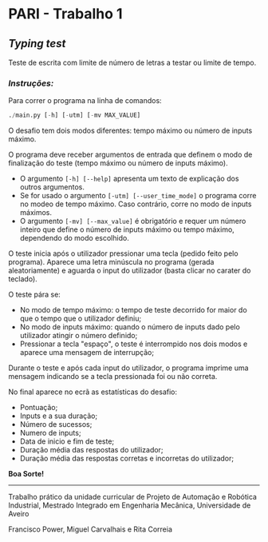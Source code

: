 # PARI - Trabalho 1
## *Typing test*
Teste de escrita com limite de número de letras a testar ou limite de tempo.

### *Instruções:*

Para correr o programa na linha de comandos:

```py
./main.py [-h] [-utm] [-mv MAX_VALUE]
```

O desafio tem dois modos diferentes: tempo máximo ou número de inputs máximo. 

O programa deve receber argumentos de entrada que definem o modo de finalização do teste (tempo máximo ou número de inputs máximo).

+ O argumento `[-h] [--help]` apresenta um texto de explicação dos outros argumentos. 
+ Se for usado o argumento `[-utm] [--user_time_mode]` o programa corre no modeo de tempo máximo. Caso contrário, corre no modo de inputs máximos.
+ O argumento `[-mv] [--max_value]` é obrigatório e requer um número inteiro que define o número de inputs máximo ou tempo máximo, dependendo do modo escolhido.

O teste inicia após o utilizador pressionar uma tecla (pedido feito pelo programa). Aparece uma letra minúscula no programa (gerada aleatoriamente) e aguarda o input do utilizador (basta clicar no carater do teclado).


O teste pára se:

+ No modo de tempo máximo: o tempo de teste decorrido for maior do que o tempo que o utilizador definiu;
+ No modo de inputs máximo: quando o número de inputs dado pelo utilizador atingir o número definido;
+ Pressionar a tecla "espaço", o teste é interrompido nos dois modos e aparece uma mensagem de interrupção;

Durante o teste e após cada input do utilizador, o programa imprime uma mensagem indicando se a tecla pressionada foi ou não correta.

No final aparece no ecrã as estatísticas do desafio:

+ Pontuação; 
+ Inputs e a sua duração;
+ Número de sucessos;
+ Numero de inputs;
+ Data de inicio e fim de teste;
+ Duração média das respostas do utilizador;
+ Duração média das respostas corretas e incorretas do utilizador;

**Boa Sorte!**

***

Trabalho prático da unidade curricular de Projeto de Automação e Robótica Industrial, Mestrado Integrado em Engenharia Mecânica, Universidade de Aveiro

Francisco Power, Miguel Carvalhais e Rita Correia
